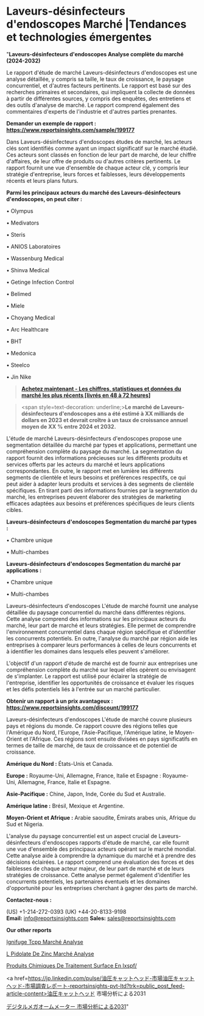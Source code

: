 # Laveurs-désinfecteurs d'endoscopes Marché |Tendances et technologies émergentes

"<strong>Laveurs-désinfecteurs d'endoscopes Analyse complète du marché (2024-2032)</strong>

Le rapport d'étude de marché Laveurs-désinfecteurs d'endoscopes est une analyse détaillée, y compris sa taille, le taux de croissance, le paysage concurrentiel, et d'autres facteurs pertinents. Le rapport est basé sur des recherches primaires et secondaires, qui impliquent la collecte de données à partir de différentes sources, y compris des enquêtes, des entretiens et des outils d'analyse de marché. Le rapport comprend également des commentaires d'experts de l'industrie et d'autres parties prenantes.

<strong>Demander un exemple de rapport : </strong><strong><a href=https://www.reportsinsights.com/sample/199177>https://www.reportsinsights.com/sample/199177</a></strong>

Dans Laveurs-désinfecteurs d'endoscopes études de marché, les acteurs clés sont identifiés comme ayant un impact significatif sur le marché étudié. Ces acteurs sont classés en fonction de leur part de marché, de leur chiffre d'affaires, de leur offre de produits ou d'autres critères pertinents. Le rapport fournit une vue d'ensemble de chaque acteur clé, y compris leur stratégie d'entreprise, leurs forces et faiblesses, leurs développements récents et leurs plans futurs.

<strong>Parmi les principaux acteurs du marché des Laveurs-désinfecteurs d'endoscopes, on peut citer :</strong>

• Olympus

• Medivators

• Steris

• ANIOS Laboratoires

• Wassenburg Medical

• Shinva Medical

• Getinge Infection Control

• Belimed

• Miele

• Choyang Medical

• Arc Healthcare

• BHT

• Medonica

• Steelco

• Jin Nike

<blockquote><a href=https://reportsinsights.com/buynow/199177><span style=text-decoration: underline;><strong>Achetez maintenant - Les chiffres, statistiques et données du marché les plus récents [livrés en 48 à 72 heures]</strong></span></a></blockquote>
<blockquote>
<div class=group w-full text-gray-800 dark:text-gray-100 border-b border-black/10 dark:border-gray-900/50 bg-gray-50 dark:bg-[#444654]>
<div class=flex p-4 gap-4 text-base md:gap-6 md:max-w-2xl lg:max-w-xl xl:max-w-3xl md:py-6 lg:px-0 m-auto>
<div class=relative flex flex-col w-[calc(100%-50px)] gap-1 md:gap-3 lg:w-[calc(100%-115px)]>
<div class=flex flex-grow flex-col gap-3>
<div class=min-h-[20px] flex flex-col items-start gap-4 whitespace-pre-wrap break-words>
<div class=result-streaming markdown prose w-full break-words dark:prose-invert light>

<span style=text-decoration: underline;><strong>Le marché de Laveurs-désinfecteurs d'endoscopes ans a été estimé à XX milliards de dollars en 2023 et devrait croître à un taux de croissance annuel moyen de XX % entre 2024 et 2032.</strong></span>

</div>
</div>
</div>
</div>
</div>
</div></blockquote>
L'étude de marché Laveurs-désinfecteurs d'endoscopes propose une segmentation détaillée du marché par types et applications, permettant une compréhension complète du paysage du marché. La segmentation du rapport fournit des informations précieuses sur les différents produits et services offerts par les acteurs du marché et leurs applications correspondantes. En outre, le rapport met en lumière les différents segments de clientèle et leurs besoins et préférences respectifs, ce qui peut aider à adapter leurs produits et services à des segments de clientèle spécifiques. En tirant parti des informations fournies par la segmentation du marché, les entreprises peuvent élaborer des stratégies de marketing efficaces adaptées aux besoins et préférences spécifiques de leurs clients cibles.

<strong>Laveurs-désinfecteurs d'endoscopes Segmentation du marché par types :</strong>

• Chambre unique

• Multi-chambes

<strong>Laveurs-désinfecteurs d'endoscopes Segmentation du marché par applications :</strong>

• Chambre unique

• Multi-chambes

Laveurs-désinfecteurs d'endoscopes L'étude de marché fournit une analyse détaillée du paysage concurrentiel du marché dans différentes régions. Cette analyse comprend des informations sur les principaux acteurs du marché, leur part de marché et leurs stratégies. Elle permet de comprendre l'environnement concurrentiel dans chaque région spécifique et d'identifier les concurrents potentiels. En outre, l'analyse du marché par région aide les entreprises à comparer leurs performances à celles de leurs concurrents et à identifier les domaines dans lesquels elles peuvent s'améliorer.

L'objectif d'un rapport d'étude de marché est de fournir aux entreprises une compréhension complète du marché sur lequel elles opèrent ou envisagent de s'implanter. Le rapport est utilisé pour éclairer la stratégie de l'entreprise, identifier les opportunités de croissance et évaluer les risques et les défis potentiels liés à l'entrée sur un marché particulier.

<strong>Obtenir un rapport à un prix avantageux : <a href=https://www.reportsinsights.com/discount/199177>https://www.reportsinsights.com/discount/199177</a></strong>

Laveurs-désinfecteurs d'endoscopes L'étude de marché couvre plusieurs pays et régions du monde. Ce rapport couvre des régions telles que l'Amérique du Nord, l'Europe, l'Asie-Pacifique, l'Amérique latine, le Moyen-Orient et l'Afrique. Ces régions sont ensuite divisées en pays significatifs en termes de taille de marché, de taux de croissance et de potentiel de croissance.

<strong>Amérique du Nord :</strong> États-Unis et Canada.

<strong>Europe :</strong> Royaume-Uni, Allemagne, France, Italie et Espagne : Royaume-Uni, Allemagne, France, Italie et Espagne.

<strong>Asie-Pacifique :</strong> Chine, Japon, Inde, Corée du Sud et Australie.

<strong>Amérique latine :</strong> Brésil, Mexique et Argentine.

<strong>Moyen-Orient et Afrique :</strong> Arabie saoudite, Émirats arabes unis, Afrique du Sud et Nigeria.

L'analyse du paysage concurrentiel est un aspect crucial de Laveurs-désinfecteurs d'endoscopes rapports d'étude de marché, car elle fournit une vue d'ensemble des principaux acteurs opérant sur le marché mondial. Cette analyse aide à comprendre la dynamique du marché et à prendre des décisions éclairées. Le rapport comprend une évaluation des forces et des faiblesses de chaque acteur majeur, de leur part de marché et de leurs stratégies de croissance. Cette analyse permet également d'identifier les concurrents potentiels, les partenaires éventuels et les domaines d'opportunité pour les entreprises cherchant à gagner des parts de marché.

<strong>Contactez-nous :</strong>

(US) +1-214-272-0393
(UK) +44-20-8133-9198
<strong>Email:</strong> <a>info@reportsinsights.com</a>
<strong>Sales:</strong> <a>sales@reportsinsights.com</a>

<strong>Our other reports</strong>

<a href=https://www.linkedin.com/pulse/ignifuge-tcpp-march%C3%A9-tendance-et-pr%C3%A9visions-futures-aln4f/>Ignifuge Tcpp Marché Analyse</a>

<a href=https://www.linkedin.com/pulse/l-pidolate-de-zinc-march%C3%A9paysage-comprenant-des-bsz4c/>L Pidolate De Zinc Marché Analyse</a>

<a href=https://www.linkedin.com/pulse/produits-chimiques-de-traitement-surface-en-ixspf/>Produits Chimiques De Traitement Surface En Ixspf/</a>

<a href=https://jp.linkedin.com/pulse/油圧キャットヘッド-市場油圧キャットヘッド-市場調査レポート-reportsinsights-pvt-ltd?trk=public_post_feed-article-content>油圧キャットヘッド 市場分析による2031</a>

<a href=https://www.linkedin.com/pulse/デジタルメガオームメーター-市場2023完全な地域分析-consumer-trends-chronicle-360/>デジタルメガオームメーター 市場分析による2031</a>"
